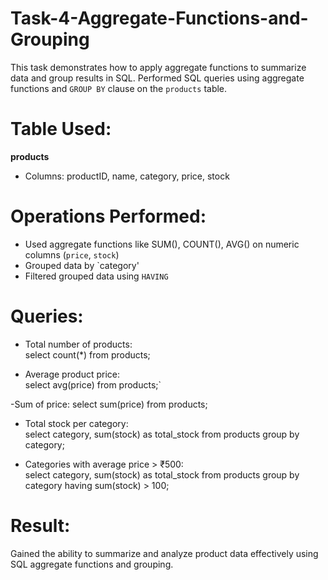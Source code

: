 # Task-4-Aggregate-Functions-and-Grouping
This task demonstrates how to apply aggregate functions to summarize data and group results in SQL.
Performed SQL queries using aggregate functions and `GROUP BY` clause on the `products` table.

# Table Used:
**products**
- Columns: productID, name, category, price, stock

# Operations Performed:
- Used aggregate functions like SUM(), COUNT(), AVG() on numeric columns (`price`, `stock`)
- Grouped data by `category'
- Filtered grouped data using `HAVING`

# Queries:
- Total number of products:  
  select count(*) from products;

- Average product price:  
  select avg(price) from products;`

-Sum of price:
select sum(price) from products;

- Total stock per category:  
select category, sum(stock) as total_stock from products group by category;

- Categories with average price > ₹500:  
select category, sum(stock) as total_stock from products group by category having sum(stock) > 100;

# Result:
Gained the ability to summarize and analyze product data effectively using SQL aggregate functions and grouping.




